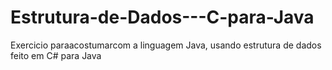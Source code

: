 # Estrutura-de-Dados---C-para-Java
Exercicio paraacostumarcom a linguagem Java, usando estrutura de dados feito  em C# para Java

